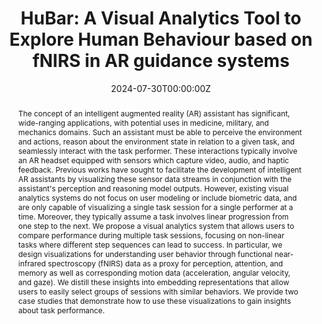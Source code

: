 ---
abstract: The concept of an intelligent augmented reality (AR) assistant has significant, wide-ranging applications, with potential uses in medicine, military, and mechanics domains. Such an assistant must be able to perceive the environment and actions, reason about the environment state in relation to a given task, and seamlessly interact with the task performer. These interactions typically involve an AR headset equipped with sensors which capture video, audio, and haptic feedback. Previous works have sought to facilitate the development of intelligent AR assistants by visualizing these sensor data streams in conjunction with the assistant's perception and reasoning model outputs. However, existing visual analytics systems do not focus on user modeling or include biometric data, and are only capable of visualizing a single task session for a single performer at a time. Moreover, they typically assume a task involves linear progression from one step to the next. We propose a visual analytics system that allows users to compare performance during multiple task sessions, focusing on non-linear tasks where different step sequences can lead to success. In particular, we design visualizations for understanding user behavior through functional near-infrared spectroscopy (fNIRS) data as a proxy for perception, attention, and memory as well as corresponding motion data (acceleration, angular velocity, and gaze). We distill these insights into embedding representations that allow users to easily select groups of sessions with similar behaviors. We provide two case studies that demonstrate how to use these visualizations to gain insights about task performance.

authors:
- Sonia Castelo
- Joao Rulff
- Parikshit Solunke
- Erin McGowan
- admin
- Iran Roman
- Roque Lopez
- Bea Steers
- Qi Sun
- Juan Bello
- Bradley Feest
- Michael Middleton
- Ryan Mckendrick
- Claudio Silva
date: "2024-07-30T00:00:00Z"
doi: ""
featured: false
image:
  focal_point: ""
  preview_only: false
links:
- name: IEEE VIS 2024
  url: 'https://ieeevis.org/year/2024/welcome'
projects:
- darpa-ptg
publication: "*IEEE VIS Conference 2024*"
publication_short: "IEEE VIS 2024"
publication_types:
- "1"
publishDate: "2024-05-12T00:00:00Z"
summary: We propose a visual analytics system that allows users to compare performance during multiple task sessions, focusing on non-linear tasks where different step sequences can lead to success...
tags:
- Visual Analytics 
title: "HuBar: A Visual Analytics Tool to Explore Human Behaviour based on fNIRS in AR guidance systems"
url_pdf: https://arxiv.org/pdf/2407.12260
---